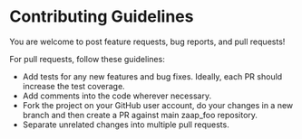 # Contributing Guidelines

You are welcome to post feature requests, bug reports, and pull requests!

For pull requests, follow these guidelines:

* Add tests for any new features and bug fixes. Ideally, each PR should increase the test coverage.
* Add comments into the code wherever necessary.
* Fork the project on your GitHub user account, do your changes in a new branch and then create a PR against main zaap_foo repository.
* Separate unrelated changes into multiple pull requests.
